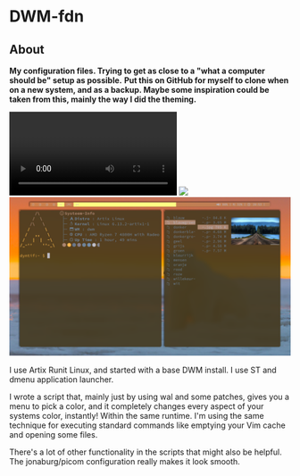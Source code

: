  DWM-fdn
=============
## About
**My configuration files. Trying to get as close to a "what a computer should be" setup as possible.**
**Put this on GitHub for myself to clone when on a new system, and as a backup. Maybe some inspiration could be taken from this, mainly the way I did the theming.**
    
<video controls>
  <source src="./screenshots/demo.mp4" type="video/mp4">
  Je browser ondersteunt geen video.
</video>
<img src="https://github.com/tibo-fordeyn/DWM-fdn.git/screenshots/geel.png">
<img src="screenshots/geel.png">

I use Artix Runit Linux, and started with a base DWM install. I use ST and dmenu application launcher. 

I wrote a script that, mainly just by using wal and some patches, gives you a menu to pick a color, and it completely changes every aspect of your systems color, instantly! Within the same runtime. 
    I'm using the same technique for executing standard commands like emptying your Vim cache and opening some files. 

There's a lot of other functionality in the scripts that might also be helpful. The jonaburg/picom configuration really makes it look smooth.
    

